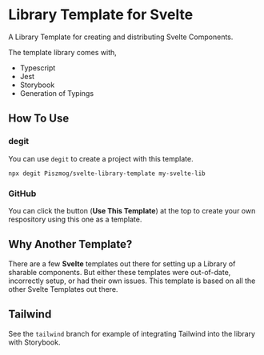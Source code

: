 # Library Template for Svelte

A Library Template for creating and distributing Svelte Components.

The template library comes with,

* Typescript
* Jest
* Storybook
* Generation of Typings

## How To Use

### degit

You can use `degit` to create a project with this template.

```shell
npx degit Piszmog/svelte-library-template my-svelte-lib
```

### GitHub

You can click the button (__Use This Template__) at the top to create your own respository using this one as a template.

## Why Another Template?

There are a few __Svelte__ templates out there for setting up a Library of sharable components. But either these
templates were out-of-date, incorrectly setup, or had their own issues. This template is based on all the other Svelte
Templates out there.

## Tailwind

See the `tailwind` branch for example of integrating Tailwind into the library with Storybook.
